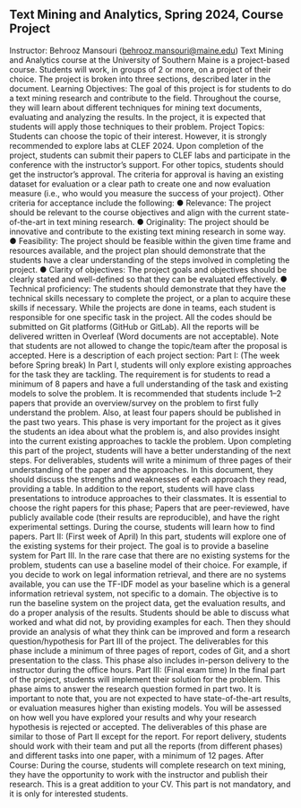 ## Text Mining and Analytics, Spring 2024, Course Project

Instructor: Behrooz Mansouri (behrooz.mansouri@maine.edu)
Text Mining and Analytics course at the University of Southern Maine is a project-based course.
Students will work, in groups of 2 or more, on a project of their choice. The project is broken
into three sections, described later in the document.
Learning Objectives: The goal of this project is for students to do a text mining research and
contribute to the field. Throughout the course, they will learn about different techniques for
mining text documents, evaluating and analyzing the results. In the project, it is expected that
students will apply those techniques to their problem.
Project Topics: Students can choose the topic of their interest. However, it is strongly
recommended to explore labs at CLEF 2024. Upon completion of the project, students can
submit their papers to CLEF labs and participate in the conference with the instructor’s support.
For other topics, students should get the instructor’s approval. The criteria for approval is
having an existing dataset for evaluation or a clear path to create one and now evaluation
measure (i.e., who would you measure the success of your project). Other criteria for
acceptance include the following:
● Relevance: The project should be relevant to the course objectives and align with the
current state-of-the-art in text mining research.
● Originality: The project should be innovative and contribute to the existing text mining
research in some way.
● Feasibility: The project should be feasible within the given time frame and resources
available, and the project plan should demonstrate that the students have a clear
understanding of the steps involved in completing the project.
● Clarity of objectives: The project goals and objectives should be clearly stated and
well-defined so that they can be evaluated effectively.
● Technical proficiency: The students should demonstrate that they have the technical
skills necessary to complete the project, or a plan to acquire these skills if necessary.
While the projects are done in teams, each student is responsible for one specific task in the
project. All the codes should be submitted on Git platforms (GitHub or GitLab). All the reports
will be delivered written in Overleaf (Word documents are not acceptable). Note that students
are not allowed to change the topic/team after the proposal is accepted.
Here is a description of each project section:
Part I: (The week before Spring break)
In Part I, students will only explore existing approaches for the task they are tackling. The
requirement is for students to read a minimum of 8 papers and have a full understanding of the
task and existing models to solve the problem. It is recommended that students include 1–2
papers that provide an overview/survey on the problem to first fully understand the problem.
Also, at least four papers should be published in the past two years.
This phase is very important for the project as it gives the students an idea about what the
problem is, and also provides insight into the current existing approaches to tackle the problem.
Upon completing this part of the project, students will have a better understanding of the next
steps. For deliverables, students will write a minimum of three pages of their understanding of
the paper and the approaches. In this document, they should discuss the strengths and
weaknesses of each approach they read, providing a table. In addition to the report, students
will have class presentations to introduce approaches to their classmates.
It is essential to choose the right papers for this phase; Papers that are peer-reviewed, have
publicly available code (their results are reproducible), and have the right experimental settings.
During the course, students will learn how to find papers.
Part II: (First week of April)
In this part, students will explore one of the existing systems for their project. The goal is to
provide a baseline system for Part III. In the rare case that there are no existing systems for the
problem, students can use a baseline model of their choice. For example, if you decide to work
on legal information retrieval, and there are no systems available, you can use the TF-IDF model
as your baseline which is a general information retrieval system, not specific to a domain.
The objective is to run the baseline system on the project data, get the evaluation results, and
do a proper analysis of the results. Students should be able to discuss what worked and what
did not, by providing examples for each. Then they should provide an analysis of what they
think can be improved and form a research question/hypothesis for Part III of the project.
The deliverables for this phase include a minimum of three pages of report, codes of Git, and a
short presentation to the class. This phase also includes in-person delivery to the instructor
during the office hours.
Part III: (Final exam time)
In the final part of the project, students will implement their solution for the problem. This
phase aims to answer the research question formed in part two. It is important to note that,
you are not expected to have state-of-the-art results, or evaluation measures higher than
existing models. You will be assessed on how well you have explored your results and why your
research hypothesis is rejected or accepted. The deliverables of this phase are similar to those
of Part II except for the report.
For report delivery, students should work with their team and put all the reports (from different
phases) and different tasks into one paper, with a minimum of 12 pages.
After Course:
During the course, students will complete research on text mining, they have the opportunity to
work with the instructor and publish their research. This is a great addition to your CV. This part
is not mandatory, and it is only for interested students.
